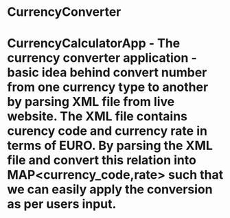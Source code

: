 # CurrencyConverter
# CurrencyCalculatorApp - The currency converter application - basic idea behind convert number from one currency type to another by parsing XML file from live website. The XML file contains curency code and currency rate in terms of EURO. By parsing the XML file and convert this relation into MAP&lt;currency_code,rate> such that we can easily apply the conversion as per users input.
